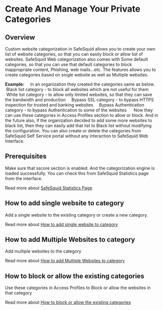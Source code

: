 # Create And Manage Your Private Categories

## Overview

Custom website categorization in SafeSquid allows you to create your own list of website categories, so that you can easily block or allow list of websites. SafeSquid Web categorization also comes with Some default categories, so that you can use that default categories to block inappropriate content, Phishing, web mails...etc. The features allows you to create categories based on single website as well as Multiple websites.

**Example:**
    In an organization they created the categories same as below.
    Black list category - to block all websites which are not useful for them
    White list category - to allow only limited websites, so that they can save the bandwidth and production
    Bypass SSL category - to bypass HTTPS inspection for trusted and banking websites
    Bypass Authentication category - to bypass Authentication to some of the websites 
    Now they can use these categories in Access Profiles section to allow or block. And in the future also, if the organization decided to add some more websites to black list, then they can easily add that list to Black list without modifying the configuration. You can also create or delete the categories from SafeSquid Self Service portal without any interaction to SafeSquid Web Interface.

## Prerequisites

Make sure that sscore section is enabled. And the categorization engine is loaded successfully. You can check this from SafeSquid Statistics page from the interface.

Read more about [SafeSquid Statistics Page](https://help.safesquid.com/portal/en/kb/articles/use-statistics-to-view-safesquid-stats)

## How to add single website to category

Add a single website to the existing category or create a new category.

Read more about [How to add single website to category](https://help.safesquid.com/portal/en/kb/articles/how-to-add-single-website-to-category)

## How to add Multiple Websites to category

Add multiple websites to the category

Read more about [How to add Multiple Websites to category](https://help.safesquid.com/portal/en/kb/articles/how-to-add-multiple-websites-to-category)

## How to block or allow the existing categories

Use these categories in Access Profiles to Block or allow the websites in that category

Read more about [How to block or allow the existing categories](https://help.safesquid.com/portal/en/kb/articles/how-to-block-or-allow-the-existing-categories)
